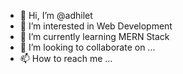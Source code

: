- 👋 Hi, I’m @adhilet
- 👀 I’m interested in Web Development
- 🌱 I’m currently learning MERN Stack
- 💞️ I’m looking to collaborate on ...
- 📫 How to reach me ...

<!---
adhilet/adhilet is a ✨ special ✨ repository because its `README.md` (this file) appears on your GitHub profile.
You can click the Preview link to take a look at your changes.
--->
